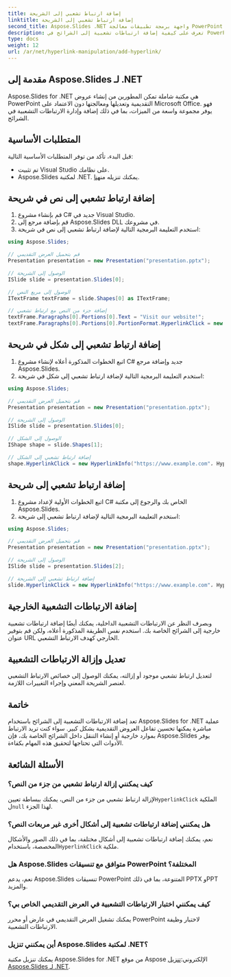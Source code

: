 ```yaml
---
title: إضافة ارتباط تشعبي إلى الشريحة
linktitle: إضافة ارتباط تشعبي إلى الشريحة
second_title: Aspose.Slides .NET واجهة برمجة تطبيقات معالجة PowerPoint
description: تعرف على كيفية إضافة ارتباطات تشعبية إلى الشرائح في PowerPoint باستخدام Aspose.Slides لـ .NET. تعزيز العروض التقديمية بالمحتوى التفاعلي.
type: docs
weight: 12
url: /ar/net/hyperlink-manipulation/add-hyperlink/
---
```


## مقدمة إلى Aspose.Slides لـ .NET

Aspose.Slides for .NET هي مكتبة شاملة تمكن المطورين من إنشاء عروض PowerPoint التقديمية وتعديلها ومعالجتها دون الاعتماد على Microsoft Office. فهو يوفر مجموعة واسعة من الميزات، بما في ذلك إضافة وإدارة الارتباطات التشعبية في الشرائح.

## المتطلبات الأساسية

قبل البدء، تأكد من توفر المتطلبات الأساسية التالية:

- تم تثبيت Visual Studio على نظامك.
-  Aspose.Slides لمكتبة .NET. يمكنك تنزيله من[هنا](https://downloads.aspose.com/slides/net).

## إضافة ارتباط تشعبي إلى نص في شريحة

1. قم بإنشاء مشروع C# جديد في Visual Studio.
2. قم بإضافة مرجع إلى Aspose.Slides DLL في مشروعك.
3. استخدم التعليمة البرمجية التالية لإضافة ارتباط تشعبي إلى نص في شريحة:

```csharp
using Aspose.Slides;

// قم بتحميل العرض التقديمي
Presentation presentation = new Presentation("presentation.pptx");

// الوصول إلى الشريحة
ISlide slide = presentation.Slides[0];

// الوصول إلى مربع النص
ITextFrame textFrame = slide.Shapes[0] as ITextFrame;

// إضافة جزء من النص مع ارتباط تشعبي
textFrame.Paragraphs[0].Portions[0].Text = "Visit our website!";
textFrame.Paragraphs[0].Portions[0].PortionFormat.HyperlinkClick = new HyperlinkInfo("https://www.example.com"، HyperlinkAction.MouseClick)؛
```

## إضافة ارتباط تشعبي إلى شكل في شريحة

1. اتبع الخطوات المذكورة أعلاه لإنشاء مشروع C# جديد وإضافة مرجع Aspose.Slides.
2. استخدم التعليمة البرمجية التالية لإضافة ارتباط تشعبي إلى شكل في شريحة:

```csharp
using Aspose.Slides;

// قم بتحميل العرض التقديمي
Presentation presentation = new Presentation("presentation.pptx");

// الوصول إلى الشريحة
ISlide slide = presentation.Slides[0];

// الوصول إلى الشكل
IShape shape = slide.Shapes[1];

// إضافة ارتباط تشعبي إلى الشكل
shape.HyperlinkClick = new HyperlinkInfo("https://www.example.com"، HyperlinkAction.MouseClick)؛
```

## إضافة ارتباط تشعبي إلى شريحة

1. اتبع الخطوات الأولية لإعداد مشروع C# الخاص بك والرجوع إلى مكتبة Aspose.Slides.
2. استخدم التعليمة البرمجية التالية لإضافة ارتباط تشعبي إلى شريحة:

```csharp
using Aspose.Slides;

// قم بتحميل العرض التقديمي
Presentation presentation = new Presentation("presentation.pptx");

// الوصول إلى الشريحة
ISlide slide = presentation.Slides[2];

// إضافة ارتباط تشعبي إلى الشريحة
slide.HyperlinkClick = new HyperlinkInfo("https://www.example.com"، HyperlinkAction.MouseClick)؛
```

## إضافة الارتباطات التشعبية الخارجية

وبصرف النظر عن الارتباطات التشعبية الداخلية، يمكنك أيضًا إضافة ارتباطات تشعبية خارجية إلى الشرائح الخاصة بك. استخدم نفس الطريقة المذكورة أعلاه، ولكن قم بتوفير عنوان URL الخارجي كهدف الارتباط التشعبي.

## تعديل وإزالة الارتباطات التشعبية

لتعديل ارتباط تشعبي موجود أو إزالته، يمكنك الوصول إلى خصائص الارتباط التشعبي لعنصر الشريحة المعني وإجراء التغييرات اللازمة.

## خاتمة

تعد إضافة الارتباطات التشعبية إلى الشرائح باستخدام Aspose.Slides for .NET عملية مباشرة يمكنها تحسين تفاعل العروض التقديمية بشكل كبير. سواء كنت تريد الارتباط بموارد خارجية أو إنشاء التنقل داخل الشرائح الخاصة بك، فإن Aspose.Slides يوفر الأدوات التي تحتاجها لتحقيق هذه المهام بكفاءة.

## الأسئلة الشائعة

### كيف يمكنني إزالة ارتباط تشعبي من جزء من النص؟

 لإزالة ارتباط تشعبي من جزء من النص، يمكنك ببساطة تعيين`HyperlinkClick` الملكية ل`null` لهذا الجزء.

### هل يمكنني إضافة ارتباطات تشعبية إلى أشكال أخرى غير مربعات النص؟

نعم، يمكنك إضافة ارتباطات تشعبية إلى أشكال مختلفة، بما في ذلك الصور والأشكال المخصصة، باستخدام`HyperlinkClick` ملكية.

### هل Aspose.Slides متوافق مع تنسيقات PowerPoint المختلفة؟

نعم، يدعم Aspose.Slides تنسيقات PowerPoint المتنوعة، بما في ذلك PPTX وPPT والمزيد.

### كيف يمكنني اختبار الارتباطات التشعبية في العرض التقديمي الخاص بي؟

يمكنك تشغيل العرض التقديمي في عارض أو محرر PowerPoint لاختبار وظيفة الارتباطات التشعبية.

### أين يمكنني تنزيل Aspose.Slides لمكتبة .NET؟

 يمكنك تنزيل مكتبة Aspose.Slides for .NET من موقع Aspose الإلكتروني:[تنزيل Aspose.Slides لـ .NET](https://releases.aspose.com/slides/net).